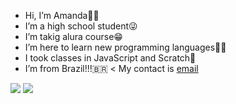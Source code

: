 - Hi, I’m Amanda🐢💪
- I’m a high school student😜
- I’m takig alura course😁
- I’m here to learn new programming languages👩‍💻
- I took classes in JavaScript and Scratch🤯
- I’m from Brazil!!!🇧🇷
< My contact is [email](amanda.benjamin.borba@escola.pr.gov.br)

![](https://img.shields.io/badge/JavaScript-323330?style=for-the-badge&logo=javascript&logoColor=F7DF1E)
![](https://img.shields.io/badge/Scratch-4D97FF?style=for-the-badge&logo=Scratch&logoColor=white)
